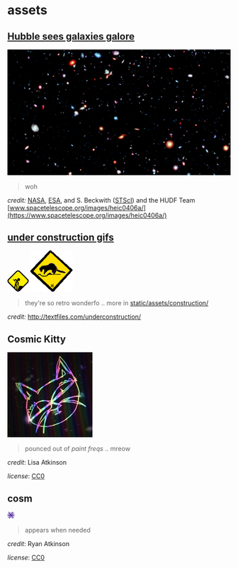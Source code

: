 # assets

## [Hubble sees galaxies galore](https://www.spacetelescope.org/images/heic0406a/)

![Hubble sees galaxies galore](/static/assets/space/galaxies.jpg)

> woh

_credit:_ [NASA](https://www.nasa.gov/), [ESA](https://www.esa.int/),
and S. Beckwith ([STScI](https://www.stsci.edu/)) and the HUDF Team
[www.spacetelescope.org/images/heic0406a/](https://www.spacetelescope.org/images/heic0406a/)

## [under construction gifs](http://textfiles.com/underconstruction/)

![construction idea](/static/assets/construction/person-dig-idea.gif)
![construction mammal](/static/assets/construction/mammal.gif)

> they're so retro wonderfo ..
> more in [static/assets/construction/](/static/assets/construction/)

_credit:_ <http://textfiles.com/underconstruction/>

## Cosmic Kitty

![Cosmic Kitty](/static/assets/characters/cosmic-kitty.jpg)

> pounced out of _paint freqs_ .. mreow

_credit_: Lisa Atkinson

_license_: [CC0](https://creativecommons.org/publicdomain/zero/1.0/)

## cosm

![cosm](/static/assets/characters/cosm.png)

> appears when needed

_credit_: Ryan Atkinson

_license_: [CC0](https://creativecommons.org/publicdomain/zero/1.0/)
